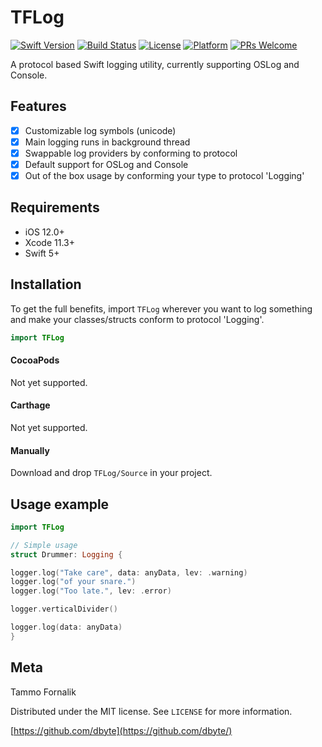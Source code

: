 # TFLog

[![Swift Version][swift-image]][swift-url]
[![Build Status][travis-image]][travis-url]
[![License][license-image]][license-url]
[![Platform](https://img.shields.io/cocoapods/p/LFAlertController.svg?style=flat)](https://img.shields.io/cocoapods/p/LFAlertController.svg?style=flat)
[![PRs Welcome](https://img.shields.io/badge/PRs-welcome-brightgreen.svg?style=flat-square)](http://makeapullrequest.com)

A protocol based Swift logging utility, currently supporting OSLog and Console.

<!-- ![](header.png) -->

## Features

- [x] Customizable log symbols (unicode)
- [x] Main logging runs in background thread
- [x] Swappable log providers by conforming to protocol
- [x] Default support for OSLog and Console
- [x] Out of the box usage by conforming your type to protocol 'Logging'

## Requirements

- iOS 12.0+
- Xcode 11.3+
- Swift 5+

## Installation

To get the full benefits, import `TFLog` wherever you want to log something and make your classes/structs conform
to protocol 'Logging'.

``` swift
import TFLog
```

#### CocoaPods
Not yet supported.


#### Carthage
Not yet supported.


#### Manually
Download and drop ```TFLog/Source``` in your project.  

## Usage example

```swift
import TFLog

// Simple usage
struct Drummer: Logging {

logger.log("Take care", data: anyData, lev: .warning)
logger.log("of your snare.")
logger.log("Too late.", lev: .error)

logger.verticalDivider()

logger.log(data: anyData)
}
```


<!-- ## Contribute -->

<!-- We would love you for the contribution to **TFLog**, check the ``LICENSE`` file for more info. -->

## Meta

Tammo Fornalik

Distributed under the MIT license. See ``LICENSE`` for more information.

[https://github.com/dbyte](https://github.com/dbyte/)

[swift-image]:https://img.shields.io/badge/swift-5.0-orange.svg
[swift-url]: https://swift.org/
[license-image]: https://img.shields.io/badge/License-MIT-blue.svg
[license-url]: LICENSE
[travis-image]: https://travis-ci.com/dbyte/TFLog.svg?branch=master
[travis-url]: https://travis-ci.com/dbyte/TFLog
